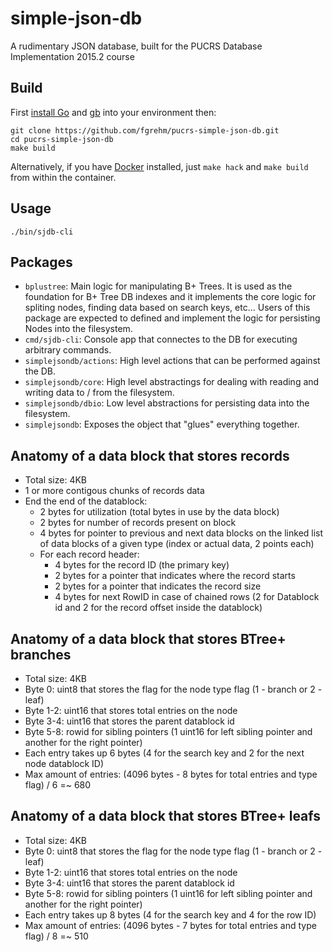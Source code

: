 # simple-json-db

A rudimentary JSON database, built for the PUCRS Database Implementation 2015.2 course

## Build

First [install Go](http://golang.org/doc/install) and [gb](http://getgb.io/) into
your environment then:

```
git clone https://github.com/fgrehm/pucrs-simple-json-db.git
cd pucrs-simple-json-db
make build
```

Alternatively, if you have [Docker](https://www.docker.com/) installed, just
`make hack` and `make build` from within the container.

## Usage

```
./bin/sjdb-cli
```

## Packages

  - `bplustree`: Main logic for manipulating B+ Trees. It is used as the foundation
    for B+ Tree DB indexes and it implements the core logic for spliting nodes,
    finding data based on search keys, etc... Users of this package are expected
    to defined and implement the logic for persisting Nodes into the filesystem.
  - `cmd/sjdb-cli`: Console app that connectes to the DB for executing arbitrary commands.
  - `simplejsondb/actions`: High level actions that can be performed against the DB.
  - `simplejsondb/core`: High level abstractings for dealing with reading and writing
    data to / from the filesystem.
  - `simplejsondb/dbio`: Low level abstractions for persisting data into the filesystem.
  - `simplejsondb`: Exposes the object that "glues" everything together.

## Anatomy of a data block that stores records

- Total size: 4KB
- 1 or more contigous chunks of records data
- End the end of the datablock:
  - 2 bytes for utilization (total bytes in use by the data block)
  - 2 bytes for number of records present on block
  - 4 bytes for pointer to previous and next data blocks on the linked list of data blocks of a given type (index or actual data, 2 points each)
  - For each record header:
    - 4 bytes for the record ID (the primary key)
    - 2 bytes for a pointer that indicates where the record starts
    - 2 bytes for a pointer that indicates the record size
    - 4 bytes for next RowID in case of chained rows (2 for Datablock id and 2 for the record offset inside the datablock)

## Anatomy of a data block that stores BTree+ branches

- Total size: 4KB
- Byte 0: uint8 that stores the flag for the node type flag (1 - branch or 2 - leaf)
- Byte 1-2: uint16 that stores total entries on the node
- Byte 3-4: uint16 that stores the parent datablock id
- Byte 5-8: rowid for sibling pointers (1 uint16 for left sibling pointer and another for the right pointer)
- Each entry takes up 6 bytes (4 for the search key and 2 for the next node datablock ID)
- Max amount of entries: (4096 bytes - 8 bytes for total entries and type flag) / 6 =~ 680

## Anatomy of a data block that stores BTree+ leafs

- Total size: 4KB
- Byte 0: uint8 that stores the flag for the node type flag (1 - branch or 2 - leaf)
- Byte 1-2: uint16 that stores total entries on the node
- Byte 3-4: uint16 that stores the parent datablock id
- Byte 5-8: rowid for sibling pointers (1 uint16 for left sibling pointer and another for the right pointer)
- Each entry takes up 8 bytes (4 for the search key and 4 for the row ID)
- Max amount of entries: (4096 bytes - 7 bytes for total entries and type flag) / 8 =~ 510
